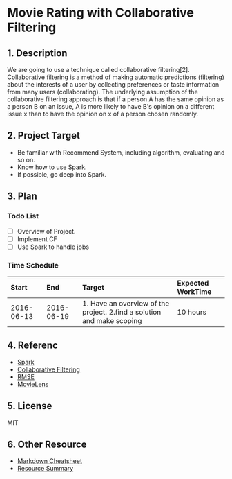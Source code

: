 # Movie Rating with Collaborative Filtering

## 1. Description
We are going to use a technique called collaborative filtering[2]. Collaborative filtering is a method of making automatic predictions (filtering) about the interests of a user by collecting preferences or taste information from many users (collaborating). The underlying assumption of the collaborative filtering approach is that if a person A has the same opinion as a person B on an issue, A is more likely to have B's opinion on a different issue x than to have the opinion on x of a person chosen randomly.

## 2. Project Target
- Be familiar with Recommend System, including algorithm, evaluating and so on.
- Know how to use Spark.
- If possible, go deep into Spark.

## 3. Plan

### Todo List
- [ ] Overview of Project.
- [ ] Implement CF
- [ ] Use Spark to handle jobs

### Time Schedule
|  Start     |  End        |  Target           | Expected WorkTime|
| :--------- |:----------- | :---------------- | :---------------|
| 2016-06-13 | 2016-06-19  | 1. Have an overview of the project.  2.find a solution and make scoping|  10 hours  |




## 4. Referenc
* [Spark](http://spark.apache.org)
* [Collaborative Filtering](https://en.wikipedia.org/wiki/Collaborative_filtering)
* [RMSE](https://en.wikipedia.org/wiki/Root-mean-square_deviation)
* [MovieLens](http://grouplens.org/datasets/movielens/)

## 5. License
MIT

## 6. Other Resource
- [Markdown Cheatsheet](https://github.com/adam-p/markdown-here/wiki/Markdown-Cheatsheet#headers)
- [Resource Summary](./Resource.md)
